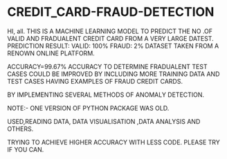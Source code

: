 # CREDIT_CARD-FRAUD-DETECTION
HI, all.
THIS IS A MACHINE LEARNING MODEL TO PREDICT THE NO .OF VALID AND FRADUALENT CREDIT CARD FROM A VERY LARGE DATEST.
PREDICTION RESULT:
VALID: 100%
FRAUD: 2%
DATASET TAKEN FROM A RENOWN ONLINE PLATFORM.

ACCURACY=99.67% 
ACCURACY TO DETERMINE FRADUALENT TEST CASES COULD BE IMPROVED BY INCLUDING MORE TRAINING DATA AND TEST CASES HAVING EXAMPLES OF FRAUD CREDIT CARDS.

BY IMPLEMENTING SEVERAL METHODS OF ANOMALY DETECTION.

NOTE:- ONE VERSION OF PYTHON PACKAGE WAS OLD.

USED,READING DATA, DATA VISUALISATION ,DATA ANALYSIS AND OTHERS.


TRYING TO ACHIEVE HIGHER ACCURACY WITH LESS CODE. PLEASE TRY IF YOU CAN.
